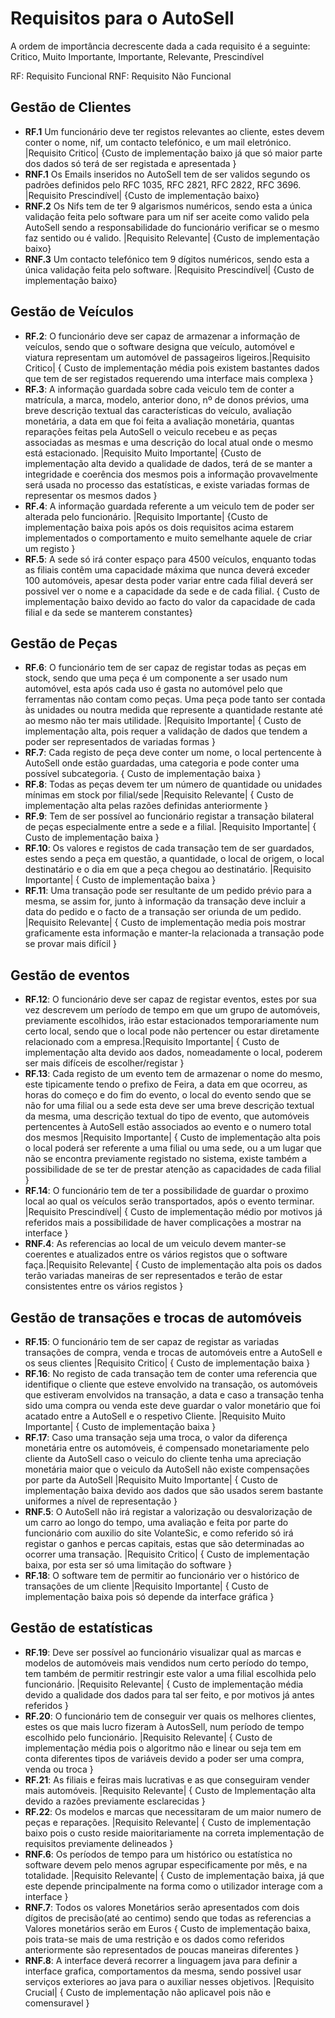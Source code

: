 # Requisitos para o AutoSell

A ordem de importância decrescente dada a cada requisito é a seguinte: Critico, Muito Importante, Importante, Relevante, Prescindível

RF: Requisito Funcional
RNF: Requisito Não Funcional

## Gestão de Clientes

- **RF.1** Um funcionário deve ter registos relevantes ao cliente, estes devem conter o nome, nif, um contacto telefónico, e um mail eletrónico. |Requisito Critico| {Custo de implementação baixo já que só maior parte dos dados só terá de ser registada e apresentada }
- **RNF.1** Os Emails inseridos no AutoSell tem de ser validos segundo os padrões definidos pelo RFC 1035, RFC 2821, RFC 2822, RFC 3696. |Requisito Prescindível| {Custo de implementação baixo}
- **RNF.2** Os Nifs tem de ter 9 algarismos numéricos, sendo esta a única validação feita pelo software para um nif ser aceite como valido pela AutoSell sendo a responsabilidade do funcionário verificar se o mesmo faz sentido ou é valido. |Requisito Relevante| {Custo de implementação baixo}
- **RNF.3** Um contacto telefónico tem 9 dígitos numéricos, sendo esta a única validação feita pelo software. |Requisito Prescindível| {Custo de implementação baixo}

## Gestão de Veículos

- **RF.2**: O funcionário deve ser capaz de armazenar a informação de veículos, sendo que o software designa que veículo, automóvel e viatura representam um automóvel de passageiros ligeiros.|Requisito Critico| { Custo de implementação média pois existem bastantes dados que tem de ser registados requerendo uma interface mais complexa }
- **RF.3**: A informação guardada sobre cada veiculo tem de conter a matrícula, a marca, modelo, anterior dono, nº de donos prévios, uma breve descrição textual das características do veículo, avaliação monetária, a data em que foi feita a avaliação monetária, quantas reparações feitas pela AutoSell o veiculo recebeu e as peças associadas as mesmas e uma descrição do local atual onde o mesmo está estacionado. |Requisito Muito Importante| {Custo de implementação alta devido a qualidade de dados, terá de se manter a integridade e coerência dos mesmos pois a informação provavelmente será usada no processo das estatísticas, e existe variadas formas de representar os mesmos dados }
- **RF.4**: A informação guardada referente a um veiculo tem de poder ser alterada pelo funcionário. |Requisito Importante| {Custo de implementação baixa pois após os dois requisitos acima estarem implementados o comportamento e muito semelhante aquele de criar um registo }
- **RF.5**: A sede só irá conter espaço para 4500 veículos, enquanto todas as filiais contêm uma capacidade máxima que nunca deverá exceder 100 automóveis, apesar desta poder variar entre cada filial deverá ser possivel ver o nome e a capacidade da sede e de cada filial. { Custo de implementação baixo devido ao facto do valor da capacidade de cada filial e da sede se manterem constantes}

## Gestão de Peças

- **RF.6**: O funcionário tem de ser capaz de registar todas as peças em stock, sendo que uma peça é um componente a ser usado num automóvel, esta após cada uso é gasta no automóvel pelo que ferramentas não contam como peças. Uma peça pode tanto ser contada às unidades ou noutra medida que represente a quantidade restante até ao mesmo não ter mais utilidade. |Requisito Importante| { Custo de implementação alta, pois requer a validação de dados que tendem a poder ser representados de variadas formas }
- **RF.7**: Cada registo de peça deve conter um nome, o local pertencente à AutoSell onde estão guardadas, uma categoria e pode conter uma possível subcategoria. { Custo de implementação baixa }
- **RF.8**: Todas  as  peças  devem  ter  um número de quantidade ou unidades mínimas em stock por filial/sede |Requisito Relevante| { Custo de implementação alta pelas razões definidas anteriormente }
- **RF.9**: Tem de ser possível ao funcionário registar a transação bilateral de peças especialmente entre a sede e a filial. |Requisito Importante| { Custo de implementação baixa }
- **RF.10**: Os valores e registos de cada transação tem de ser guardados, estes sendo a peça em questão, a quantidade, o local de origem, o local destinatário e o dia em que a peça chegou ao destinatário. |Requisito Importante| { Custo de implementação baixa }
- **RF.11**: Uma transação pode ser resultante de um pedido prévio para a mesma, se assim for, junto à informação da transação deve incluir a data do pedido e o facto de a transação ser oriunda de um pedido. |Requisito Relevante| { Custo de implementação media pois mostrar graficamente esta informação e manter-la relacionada a transação pode se provar mais difícil }

## Gestão de eventos

- **RF.12**: O funcionário deve ser capaz de registar eventos, estes por sua vez descrevem um período de tempo em que um grupo de automóveis, previamente escolhidos, irão estar estacionados temporariamente num certo local, sendo que o local pode não pertencer ou estar diretamente relacionado com a empresa.|Requisito Importante| { Custo de implementação alta devido aos dados, nomeadamente o local, poderem ser mais difíceis de escolher/registar }
- **RF.13**: Cada registo de um evento tem de armazenar o nome do mesmo, este tipicamente tendo o prefixo de Feira, a data em que ocorreu, as horas do começo e do fim do evento, o local do evento sendo que se não for uma filial ou a sede esta deve ser uma breve descrição textual da mesma, uma descrição textual do tipo de evento, que automóveis pertencentes à AutoSell estão associados ao evento e o numero total dos mesmos |Requisito Importante| { Custo de implementação alta pois o local poderá ser referente a uma filial ou uma sede, ou a um lugar que não se encontra previamente registado no sistema, existe também a possibilidade de se ter de prestar atenção as capacidades de cada filial }
- **RF.14**: O funcionário tem de ter a possibilidade de guardar o proximo local ao qual os veículos serão transportados, após o evento terminar. |Requisito Prescindível| { Custo de implementação médio por motivos já referidos mais a possibilidade de haver complicações a mostrar na interface }
- **RNF.4**: As referencias ao local de um veiculo devem manter-se coerentes e atualizados entre os vários registos que o software faça.|Requisito Relevante| { Custo de implementação alta pois os dados terão variadas maneiras de ser representados e terão de estar consistentes entre os vários registos }

## Gestão de transações e trocas de automóveis

- **RF.15**: O funcionário tem de ser capaz de registar as variadas transações de compra, venda e trocas de automóveis entre a AutoSell e os seus clientes |Requisito Critico| { Custo de implementação baixa }
- **RF.16**: No registo de cada transação tem de conter uma referencia que identifique o cliente que esteve envolvido na transação, os automóveis que estiveram envolvidos na transação, a data e caso a transação tenha sido uma compra ou venda este deve guardar o valor monetário que foi acatado entre a AutoSell e o respetivo Cliente. |Requisito Muito Importante| { Custo de implementação baixa }
- **RF.17**: Caso uma transação seja uma troca, o valor da diferença monetária entre os automóveis, é compensado monetariamente pelo cliente da AutoSell caso o veiculo do cliente tenha uma apreciação monetária maior que o veiculo da AutoSell não existe compensações por parte da AutoSell |Requisito Muito Importante| { Custo de implementação baixa devido aos dados que são usados serem bastante uniformes a nível de representação }
- **RNF.5**: O AutoSell não irá registar a valorização ou desvalorização de um carro ao longo do tempo, uma avaliação e feita por parte do funcionário com auxilio do site VolanteSic, e como referido só irá registar o ganhos e percas capitais, estas que são determinadas ao ocorrer uma transação. |Requisito Critico| { Custo de implementação baixa, por esta ser só uma limitação do software }
- **RF.18**: O software tem de permitir ao funcionário ver o histórico de transações de um cliente |Requisito Importante| { Custo de implementação baixa pois só depende da interface gráfica }

## Gestão de estatísticas

- **RF.19**: Deve ser possível ao funcionário visualizar qual as marcas e modelos de automóveis mais vendidos num certo período do tempo, tem também de permitir restringir este valor a uma filial escolhida pelo funcionário. |Requisito Relevante| { Custo de implementação média devido a qualidade dos dados para tal ser feito, e por motivos já antes referidos }
- **RF.20**: O funcionário tem de conseguir ver quais os melhores clientes, estes os que mais lucro fizeram à AutosSell, num período de tempo escolhido pelo funcionário. |Requisito Relevante| { Custo de implementação média pois o algoritmo não e linear ou seja tem em conta diferentes tipos de variáveis devido a poder ser uma compra, venda ou troca }
- **RF.21**: As filiais e feiras mais lucrativas e as que conseguiram vender mais automóveis. |Requisito Relevante| { Custo de Implementação alta devido a razões previamente esclarecidas }
- **RF.22**: Os modelos e marcas que necessitaram de um maior numero de peças e reparações. |Requisito Relevante| { Custo de implementação baixo pois o custo reside maioritariamente na correta implementação de requisitos previamente delineados }
- **RNF.6**: Os períodos de tempo para um histórico ou estatística no software devem pelo menos agrupar especificamente por mês, e na totalidade. |Requisito Relevante| { Custo de implementação baixa, já que este depende principalmente na forma como o utilizador interage com a interface }
- **RNF.7**: Todos os valores Monetários serão apresentados com dois dígitos de precisão(até ao centimo) sendo que todas as referencias a Valores monetários serão em Euros { Custo de implementação baixa, pois trata-se mais de uma restrição e os dados como referidos anteriormente são representados de poucas maneiras diferentes }
- **RNF.8**: A interface deverá recorrer a linguagem java para definir a interface grafica, comportamentos da mesma, sendo possivel usar serviços exteriores ao java para o auxiliar nesses objetivos. |Requisito Crucial| { Custo de implementação não aplicavel pois não e comensuravel }
